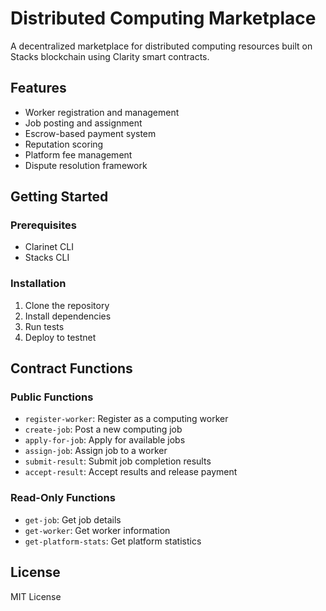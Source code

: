 # Distributed Computing Marketplace

A decentralized marketplace for distributed computing resources built on Stacks blockchain using Clarity smart contracts.

## Features

- Worker registration and management
- Job posting and assignment
- Escrow-based payment system
- Reputation scoring
- Platform fee management
- Dispute resolution framework

## Getting Started

### Prerequisites
- Clarinet CLI
- Stacks CLI

### Installation
1. Clone the repository
2. Install dependencies
3. Run tests
4. Deploy to testnet

## Contract Functions

### Public Functions
- `register-worker`: Register as a computing worker
- `create-job`: Post a new computing job
- `apply-for-job`: Apply for available jobs
- `assign-job`: Assign job to a worker
- `submit-result`: Submit job completion results
- `accept-result`: Accept results and release payment

### Read-Only Functions
- `get-job`: Get job details
- `get-worker`: Get worker information
- `get-platform-stats`: Get platform statistics

## License
MIT License